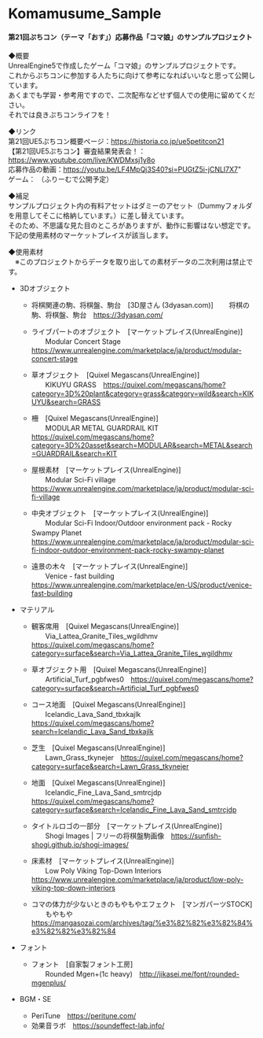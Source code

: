 # Komamusume_Sample
#### 第21回ぷちコン（テーマ「おす」）応募作品「コマ娘」のサンプルプロジェクト

◆概要  
UnrealEngine5で作成したゲーム「コマ娘」のサンプルプロジェクトです。  
これからぷちコンに参加する人たちに向けて参考になればいいなと思って公開しています。  
あくまでも学習・参考用ですので、二次配布などせず個人での使用に留めてください。  
それでは良きぷちコンライフを！

◆リンク  
第21回UE5ぷちコン概要ページ：https://historia.co.jp/ue5petitcon21  
【第21回UE5ぷちコン】審査結果発表会！：https://www.youtube.com/live/KWDMxsj1y8o  
応募作品の動画：https://youtu.be/LF4MpQj3S40?si=PUGtZ5i-jCNLl7X7"  
ゲーム：  （ふりーむで公開予定）

◆補足  
サンプルプロジェクト内の有料アセットはダミーのアセット（Dummyフォルダを用意してそこに格納しています。）に差し替えています。  
そのため、不思議な見た目のところがありますが、動作に影響はない想定です。  
下記の使用素材のマーケットプレイスが該当します。  

◆使用素材  
　※このプロジェクトからデータを取り出しての素材データの二次利用は禁止です。  
* 3Dオブジェクト
  * 将棋関連の駒、将棋盤、駒台　[3D屋さん (3dyasan.com)]
　　将棋の駒、将棋盤、駒台　https://3dyasan.com/

  * ライブパートのオブジェクト　[マーケットプレイス(UnrealEngine)]
　　Modular Concert Stage　https://www.unrealengine.com/marketplace/ja/product/modular-concert-stage

  * 草オブジェクト　[Quixel Megascans(UnrealEngine)]  
　　KIKUYU GRASS　https://quixel.com/megascans/home?category=3D%20plant&category=grass&category=wild&search=KIKUYU&search=GRASS

  * 柵　[Quixel Megascans(UnrealEngine)]  
　　MODULAR METAL GUARDRAIL KIT　https://quixel.com/megascans/home?category=3D%20asset&search=MODULAR&search=METAL&search=GUARDRAIL&search=KIT

  * 屋根素材　[マーケットプレイス(UnrealEngine)]  
　　Modular Sci-Fi village　https://www.unrealengine.com/marketplace/ja/product/modular-sci-fi-village

  * 中央オブジェクト　[マーケットプレイス(UnrealEngine)]  
　　Modular Sci-Fi Indoor/Outdoor environment pack - Rocky Swampy Planet　https://www.unrealengine.com/marketplace/ja/product/modular-sci-fi-indoor-outdoor-environment-pack-rocky-swampy-planet

  * 遠景の木々　[マーケットプレイス(UnrealEngine)]  
　　Venice - fast building　https://www.unrealengine.com/marketplace/en-US/product/venice-fast-building


* マテリアル
  * 観客席用　[Quixel Megascans(UnrealEngine)]  
　　Via_Lattea_Granite_Tiles_wgildhmv　https://quixel.com/megascans/home?category=surface&search=Via_Lattea_Granite_Tiles_wgildhmv

  * 草オブジェクト用　[Quixel Megascans(UnrealEngine)]  
　　Artificial_Turf_pgbfwes0　https://quixel.com/megascans/home?category=surface&search=Artificial_Turf_pgbfwes0

  * コース地面　[Quixel Megascans(UnrealEngine)]  
　　Icelandic_Lava_Sand_tbxkajlk　https://quixel.com/megascans/home?search=Icelandic_Lava_Sand_tbxkajlk

  * 芝生　[Quixel Megascans(UnrealEngine)]  
　　Lawn_Grass_tkynejer　https://quixel.com/megascans/home?category=surface&search=Lawn_Grass_tkynejer

  * 地面　[Quixel Megascans(UnrealEngine)]  
　　Icelandic_Fine_Lava_Sand_smtrcjdp　https://quixel.com/megascans/home?category=surface&search=Icelandic_Fine_Lava_Sand_smtrcjdp

  * タイトルロゴの一部分　[マーケットプレイス(UnrealEngine)]  
　　Shogi Images | フリーの将棋盤駒画像　https://sunfish-shogi.github.io/shogi-images/

  * 床素材　[マーケットプレイス(UnrealEngine)]  
　　Low Poly Viking Top-Down Interiors　https://www.unrealengine.com/marketplace/ja/product/low-poly-viking-top-down-interiors

  * コマの体力が少ないときのもやもやエフェクト　[マンガパーツSTOCK]  
　　もやもや　https://mangasozai.com/archives/tag/%e3%82%82%e3%82%84%e3%82%82%e3%82%84


* フォント
  * フォント　[自家製フォント工房]  
　　Rounded Mgen+(1c heavy)　http://jikasei.me/font/rounded-mgenplus/


* BGM・SE
  * PeriTune　https://peritune.com/  
  * 効果音ラボ　https://soundeffect-lab.info/  
